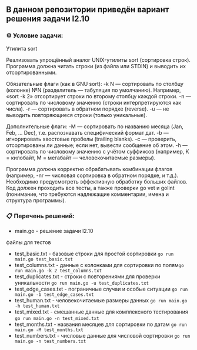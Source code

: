 ## В данном репозитории приведён вариант решения задачи l2.10  

### ⚙️ Условие задачи:  

Утилита sort

Реализовать упрощённый аналог UNIX-утилиты sort (сортировка строк).
Программа должна читать строки (из файла или STDIN) и выводить их отсортированными.

Обязательные флаги (как в GNU sort):
-k N — сортировать по столбцу (колонке) №N (разделитель — табуляция по умолчанию).
Например, «sort -k 2» отсортирует строки по второму столбцу каждой строки.
-n — сортировать по числовому значению (строки интерпретируются как числа).
-r — сортировать в обратном порядке (reverse).
-u — не выводить повторяющиеся строки (только уникальные).

Дополнительные флаги:
-M — сортировать по названию месяца (Jan, Feb, ... Dec), т.е. распознавать специфический формат дат.
-b — игнорировать хвостовые пробелы (trailing blanks).
-c — проверить, отсортированы ли данные; если нет, вывести сообщение об этом.
-h — сортировать по числовому значению с учётом суффиксов (например, К = килобайт, М = мегабайт — человекочитаемые размеры).

Программа должна корректно обрабатывать комбинации флагов (например, -nr — числовая сортировка в обратном порядке, и т.д.).
Необходимо предусмотреть эффективную обработку больших файлов.
Код должен проходить все тесты, а также проверки go vet и golint (понимание, что требуются надлежащие комментарии, имена и структура программы).
    
### 📋 Перечень решений:

- main.go - решение задачи l2.10  

файлы для тестов
- test_basic.txt - базовые строки для простой сортировки `go run main.go test_basic.txt`
- test_columns.txt - данные с колонками для сортировки по полям`go run main.go -k 2 test_columns.txt`
- test_duplicates.txt - строки с повторениями для проверки уникальности `go run main.go -u test_duplicates.txt`
- test_edge_cases.txt - пограничные случаи и особые ситуации `go run main.go -b test_edge_cases.txt`
- test_human.txt - человекочитаемые размеры данных `go run main.go -h test_human.txt`
- test_mixed.txt - смешанные данные для комплексного тестирования `go run main.go -n test_mixed.txt`
- test_months.txt - названия месяцев для сортировки по датам `go run main.go -M test_months.txt`
- test_numbers.txt - числовые данные для числовой сортировки `go run main.go -n test_numbers.txt` 